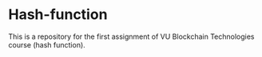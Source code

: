 # Hash-function
This is a repository for the first assignment of VU Blockchain Technologies course (hash function).
